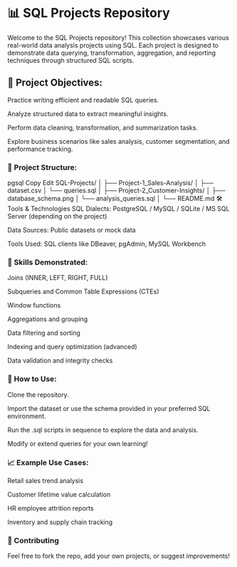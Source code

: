 # 📊 SQL Projects Repository

Welcome to the SQL Projects repository! This collection showcases various real-world data analysis projects using SQL. Each project is designed to demonstrate data querying, transformation, aggregation, and reporting techniques through structured SQL scripts.

## 🧠 Project Objectives:
Practice writing efficient and readable SQL queries.

Analyze structured data to extract meaningful insights.

Perform data cleaning, transformation, and summarization tasks.

Explore business scenarios like sales analysis, customer segmentation, and performance tracking.

### 📁 Project Structure:
pgsql
Copy
Edit
SQL-Projects/
│
├── Project-1_Sales-Analysis/
│   ├── dataset.csv
│   └── queries.sql
│
├── Project-2_Customer-Insights/
│   ├── database_schema.png
│   └── analysis_queries.sql
│
└── README.md
🛠 Tools & Technologies
SQL Dialects: PostgreSQL / MySQL / SQLite / MS SQL Server (depending on the project)

Data Sources: Public datasets or mock data

Tools Used: SQL clients like DBeaver, pgAdmin, MySQL Workbench

### 📌 Skills Demonstrated:
Joins (INNER, LEFT, RIGHT, FULL)

Subqueries and Common Table Expressions (CTEs)

Window functions

Aggregations and grouping

Data filtering and sorting

Indexing and query optimization (advanced)

Data validation and integrity checks

### 🚀 How to Use:
Clone the repository.

Import the dataset or use the schema provided in your preferred SQL environment.

Run the .sql scripts in sequence to explore the data and analysis.

Modify or extend queries for your own learning!

### 📈 Example Use Cases:
Retail sales trend analysis

Customer lifetime value calculation

HR employee attrition reports

Inventory and supply chain tracking

### 🙌 Contributing
Feel free to fork the repo, add your own projects, or suggest improvements!
